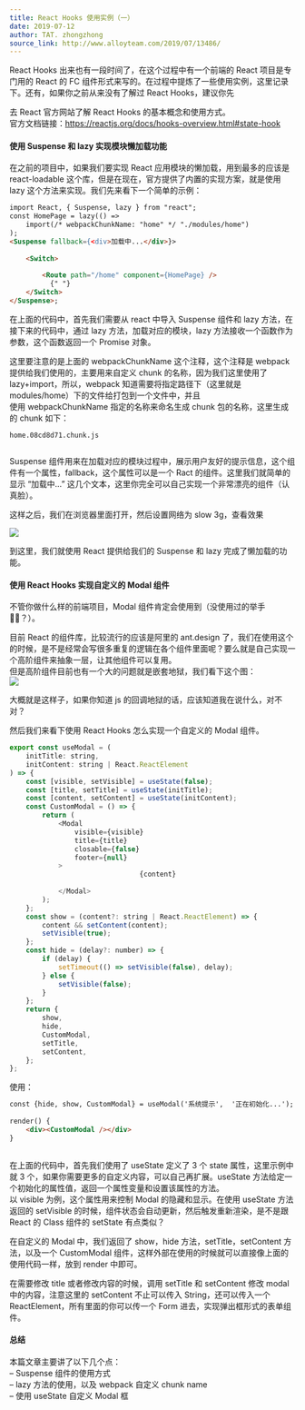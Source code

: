 ```yaml
---
title: React Hooks 使用实例（一）
date: 2019-07-12
author: TAT. zhongzhong
source_link: http://www.alloyteam.com/2019/07/13486/
---
```


<!-- {% raw %} - for jekyll -->

React Hooks 出来也有一段时间了，在这个过程中有一个前端的 React 项目是专门用的 React 的 FC 组件形式来写的。在过程中提炼了一些使用实例，这里记录下。还有，如果你之前从来没有了解过 React Hooks，建议你先

去 React 官方网站了解 React Hooks 的基本概念和使用方式。  
官方文档链接：<https://reactjs.org/docs/hooks-overview.html#state-hook>  

#### 使用 Suspense 和 lazy 实现模块懒加载功能

在之前的项目中，如果我们要实现 React 应用模块的懒加载，用到最多的应该是 react-loadable 这个库，但是在现在，官方提供了内置的实现方案，就是使用 lazy 这个方法来实现。我们先来看下一个简单的示例：

```html
import React, { Suspense, lazy } from "react";
const HomePage = lazy(() =>
    import(/* webpackChunkName: "home" */ "./modules/home")
);
<Suspense fallback={<div>加载中...</div>}>
        
    <Switch>
                    
        <Route path="/home" component={HomePage} />
          {" "}
    </Switch>
</Suspense>;
```

在上面的代码中，首先我们需要从 react 中导入 Suspense 组件和 lazy 方法，在接下来的代码中，通过 lazy 方法，加载对应的模块，lazy 方法接收一个函数作为参数，这个函数返回一个 Promise 对象。

这里要注意的是上面的 webpackChunkName 这个注释，这个注释是 webpack 提供给我们使用的，主要用来自定义 chunk 的名称，因为我们这里使用了 lazy+import，所以，webpack 知道需要将指定路径下（这里就是 modules/home）下的文件给打包到一个文件中，并且  
使用 webpackChunkName 指定的名称来命名生成 chunk 包的名称，这里生成的 chunk 如下：

    home.08cd8d71.chunk.js
     

Suspense 组件用来在加载对应的模块过程中，展示用户友好的提示信息，这个组件有一个属性，fallback，这个属性可以是一个 Ract 的组件。这里我们就简单的显示 “加载中…” 这几个文本，这里你完全可以自己实现一个非常漂亮的组件（认真脸）。

这样之后，我们在浏览器里面打开，然后设置网络为 slow 3g，查看效果

![](http://www.alloyteam.com/wp-content/uploads/2019/07/WX20190710-203941@2x.png)

到这里，我们就使用 React 提供给我们的 Suspense 和 lazy 完成了懒加载的功能。

#### 使用 React Hooks 实现自定义的 Modal 组件

不管你做什么样的前端项目，Modal 组件肯定会使用到（没使用过的举手🙋‍♂️？）。

目前 React 的组件库，比较流行的应该是阿里的 ant.design 了，我们在使用这个的时候，是不是经常会写很多重复的逻辑在各个组件里面呢？要么就是自己实现一个高阶组件来抽象一层，让其他组件可以复用。  
但是高阶组件目前也有一个大的问题就是嵌套地狱，我们看下这个图：  
![](http://www.alloyteam.com/wp-content/uploads/2019/07/WX20190710-204015@2x.png)

大概就是这样子，如果你知道 js 的回调地狱的话，应该知道我在说什么，对不对？

然后我们来看下使用 React Hooks 怎么实现一个自定义的 Modal 组件。

```javascript
export const useModal = (
    initTitle: string,
    initContent: string | React.ReactElement
) => {
    const [visible, setVisible] = useState(false);
    const [title, setTitle] = useState(initTitle);
    const [content, setContent] = useState(initContent);
    const CustomModal = () => {
        return (
            <Modal
                visible={visible}
                title={title}
                closable={false}
                footer={null}
            >
                                {content}
                            
            </Modal>
        );
    };
    const show = (content?: string | React.ReactElement) => {
        content && setContent(content);
        setVisible(true);
    };
    const hide = (delay?: number) => {
        if (delay) {
            setTimeout(() => setVisible(false), delay);
        } else {
            setVisible(false);
        }
    };
    return {
        show,
        hide,
        CustomModal,
        setTitle,
        setContent,
    };
};
```

使用：

```html
const {hide, show, CustomModal} = useModal('系统提示',  '正在初始化...');
 
render() {
    <div><CustomModal /></div>
}
 
```

在上面的代码中，首先我们使用了 useState 定义了 3 个 state 属性，这里示例中就 3 个，如果你需要更多的自定义内容，可以自己再扩展。useState 方法给定一个初始化的属性值，返回一个属性变量和设置该属性的方法。  
以 visible 为例，这个属性用来控制 Modal 的隐藏和显示。在使用 useState 方法返回的 setVisible 的时候，组件状态会自动更新，然后触发重新渲染，是不是跟 React 的 Class 组件的 setState 有点类似？

在自定义的 Modal 中，我们返回了 show，hide 方法，setTitle，setContent 方法，以及一个 CustomModal 组件，这样外部在使用的时候就可以直接像上面的使用代码一样，放到 render 中即可。

在需要修改 title 或者修改内容的时候，调用 setTitle 和 setContent 修改 modal 中的内容，注意这里的 setContent 不止可以传入 String，还可以传入一个 ReactElement，所有里面的你可以传一个 Form 进去，实现弹出框形式的表单组件。

#### 总结

本篇文章主要讲了以下几个点：  
– Suspense 组件的使用方式  
– lazy 方法的使用，以及 webpack 自定义 chunk name  
– 使用 useState 自定义 Modal 框

<!-- {% endraw %} - for jekyll -->